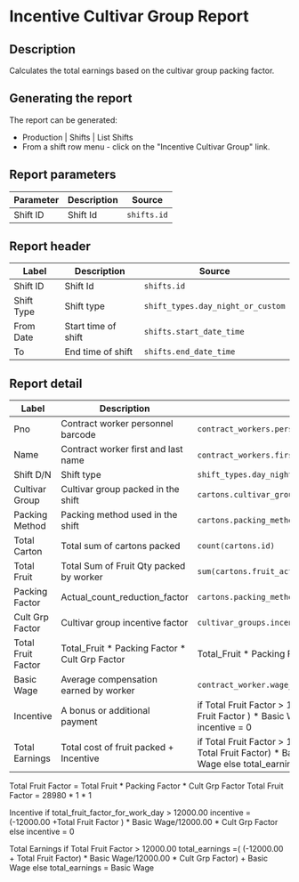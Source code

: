 # Incentive Cultivar Group Report

## Description
Calculates the total earnings based on the cultivar group packing factor.

## Generating the report
The report can be generated:

* Production | Shifts | List Shifts
* From a shift row menu  - click on the "Incentive Cultivar Group" link.


## Report parameters
| Parameter | Description | Source |
| ----- | ----------- | ------ |
|  Shift ID  |Shift Id | `shifts.id` |
## Report header
| Label | Description | Source |
| ----- | ----------- | ------ |
|  Shift ID  |Shift Id | `shifts.id` |
|  Shift Type | Shift type| `shift_types.day_night_or_custom` |
|  From Date |Start time of shift | `shifts.start_date_time` |
|  To |End time of shift | `shifts.end_date_time` |
## Report detail
| Label              | Description                                    | Source                                                                                                                                                 |
|--------------------|------------------------------------------------|--------------------------------------------------------------------------------------------------------------------------------------------------------|
| Pno                | Contract worker personnel barcode              | `contract_workers.personnel_number`                                                                                                                    |
| Name               | Contract worker first and last name            | `contract_workers.first_name`  +  `contract_workers.last_name`                                                                                         |
| Shift D/N          | Shift type                                     | `shift_types.day_night_or_custom`                                                                                                                      |
| Cultivar Group     | Cultivar group packed in the shift             | `cartons.cultivar_groups.cultivar_group_code`                                                                                                          |
| Packing Method     | Packing method used in the shift               | `cartons.packing_methods.packing_method_code`                                                                                                          |
| Total Carton       | Total sum of cartons packed                    | `count(cartons.id)`                                                                                                                                    |
| Total Fruit        | Total Sum of  Fruit Qty packed by worker       | `sum(cartons.fruit_actual_counts_for_packs.actual_count_for_pack)`                                                                                     |
| Packing Factor     | Actual_count_reduction_factor                  | `cartons.packing_methods.actual_count_reduction_factor`                                                                                                |
| Cult Grp Factor    | Cultivar group incentive factor                | `cultivar_groups.incentive_factor`                                                                                                                     |
| Total Fruit Factor | Total_Fruit * Packing Factor * Cult Grp Factor | Total_Fruit * Packing Factor * Cult Grp Factor                                                                                                         |
| Basic Wage         | Average compensation earned by worker          | `contract_worker.wage_levels.wage_level`                                                                                                               
| Incentive          | A bonus or additional payment                  | if Total Fruit Factor > 12000.00 then  incentive = (-12000.00 +Total Fruit Factor  ) * Basic Wage/12000.00 * Cult Grp Factor else incentive = 0        |
| Total Earnings     | Total cost of fruit packed + Incentive         | if Total Fruit Factor > 12000.00  then  total_earnings =( (-12000.00 + Total Fruit Factor) * Basic Wage/12000.00 * Cult Grp Factor) + Basic Wage else total_earnings = Basic Wage |

Total Fruit Factor  =    Total Fruit * Packing Factor * Cult Grp Factor
Total Fruit Factor  =    28980  * 1 * 1

Incentive
if total_fruit_factor_for_work_day > 12000.00
incentive = (-12000.00 +Total Fruit Factor  ) * Basic Wage/12000.00 * Cult Grp Factor
else
incentive = 0


Total Earnings
if Total Fruit Factor > 12000.00
total_earnings =( (-12000.00 + Total Fruit Factor) * Basic Wage/12000.00 * Cult Grp Factor) + Basic Wage
else
total_earnings = Basic Wage
